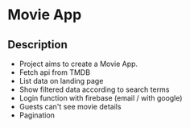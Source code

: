 
#  Movie App 

## Description

- Project aims to create a Movie App.
- Fetch api from TMDB
- List data on landing page
- Show filtered data according to search terms
- Login function with firebase (email / with google)
- Guests can't see movie details
- Pagination

